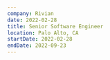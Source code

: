 ```yaml
---
company: Rivian
date: 2022-02-28
title: Senior Software Engineer
location: Palo Alto, CA
startDate: 2022-02-28
endDate: 2022-09-23
---
```

